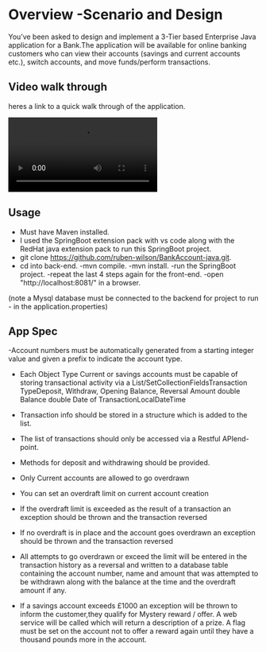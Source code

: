 # Overview -Scenario and Design

You’ve been asked to design and implement a 3-Tier based Enterprise Java application for a Bank.The application will be available for online banking customers who can view their accounts (savings and current accounts etc.), switch accounts, and move funds/perform transactions.

## Video walk through

heres a link to a quick walk through of the application.

<video src="https://youtu.be/t83B3XQPR54" controls="controls" style="max-width: 730px;">
</video>

## Usage

- Must have Maven installed.
- I used the SpringBoot extension pack with vs code along with the RedHat java extension pack to run this SpringBoot project.
- git clone <https://github.com/ruben-wilson/BankAccount-java.git>.
- cd into back-end.
-mvn compile.
-mvn install.
-run the SpringBoot project.
-repeat the last 4 steps again for the front-end.
-open "http://localhost:8081/" in a browser.

(note a Mysql database must be connected to the backend for project to run - in the application.properties)


## App Spec 
-Account numbers must be automatically generated from a starting integer value and given a prefix to indicate the account type.

- Each Object Type Current or savings accounts must be capable of storing transactional activity via a List/SetCollectionFieldsTransaction TypeDeposit, Withdraw, Opening Balance, Reversal Amount double Balance double Date of TransactionLocalDateTime

- Transaction info should be stored in a structure which is added to the list.

- The list of transactions should only be accessed via a Restful APIend-point.

- Methods for deposit and withdrawing should be provided.

- Only Current accounts are allowed to go overdrawn

- You can set an overdraft limit on current account creation

- If the overdraft limit is exceeded as the result of a transaction an exception should be thrown and the transaction reversed

- If no overdraft is in place and the account goes overdrawn an exception should be thrown and the transaction reversed

- All attempts to go overdrawn or exceed the limit will be entered in the transaction history as a reversal and written to a database table containing the account number, name and amount that was attempted to be withdrawn along with the balance at the time and the overdraft amount if any.

- If a savings account exceeds £1000 an exception will be thrown to inform the customer,they qualify for Mystery reward / offer. A web service will be called which will return a description of a prize. A flag must be set on the account not to offer a reward again until they have a thousand pounds more in the account. 


